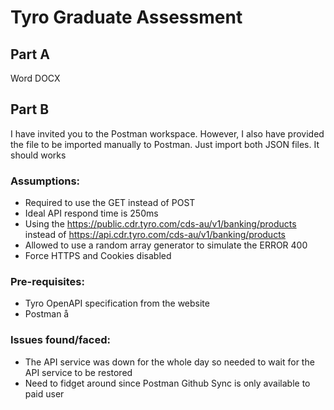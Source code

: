 # Tyro Graduate Assessment

## Part A

Word DOCX

## Part B

I have invited you to the Postman workspace. However, I also have provided the file to be imported manually to Postman. Just import both JSON files. It should works

### Assumptions:

- Required to use the GET instead of POST
- Ideal API respond time is 250ms
- Using the <https://public.cdr.tyro.com/cds-au/v1/banking/products> instead of <https://api.cdr.tyro.com/cds-au/v1/banking/products>
- Allowed to use a random array generator to simulate the ERROR 400
- Force HTTPS and Cookies disabled

### Pre-requisites:

- Tyro OpenAPI specification from the website
- Postman
  å

### Issues found/faced:

- The API service was down for the whole day so needed to wait for the API service to be restored
- Need to fidget around since Postman Github Sync is only available to paid user

